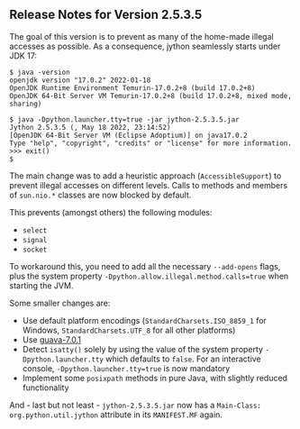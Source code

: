 
## Release Notes for Version 2.5.3.5


The goal of this version is to prevent as many of the home-made illegal accesses as possible.
As a consequence, jython seamlessly starts under JDK 17:

```
$ java -version
openjdk version "17.0.2" 2022-01-18
OpenJDK Runtime Environment Temurin-17.0.2+8 (build 17.0.2+8)
OpenJDK 64-Bit Server VM Temurin-17.0.2+8 (build 17.0.2+8, mixed mode, sharing)

$ java -Dpython.launcher.tty=true -jar jython-2.5.3.5.jar 
Jython 2.5.3.5 (, May 18 2022, 23:14:52) 
[OpenJDK 64-Bit Server VM (Eclipse Adoptium)] on java17.0.2
Type "help", "copyright", "credits" or "license" for more information.
>>> exit()
$ 
```

The main change was to add a heuristic approach (`AccessibleSupport`) to prevent illegal accesses on different levels.
Calls to methods and members of `sun.nio.*` classes are now blocked by default.

This prevents (amongst others) the following modules:
 - `select`
 - `signal`
 - `socket`
 
To workaround this, you need to add all the necessary `--add-opens` flags, plus the system property `-Dpython.allow.illegal.method.calls=true` when starting the JVM.


Some smaller changes are:
 - Use default platform encodings (`StandardCharsets.ISO_8859_1` for Windows, `StandardCharsets.UTF_8` for all other platforms)
 - Use [guava-7.0.1](https://github.com/ohumbel/guava/releases/tag/v7.0.1)
 - Detect `isatty()` solely by using the value of the system property `-Dpython.launcher.tty` which defaults to `false`.
   For an interactive console, `-Dpython.launcher.tty=true` is now mandatory
 - Implement some `posixpath` methods in pure Java, with slightly reduced functionality

And - last but not least - `jython-2.5.3.5.jar` now has a `Main-Class: org.python.util.jython` attribute in its `MANIFEST.MF` again.
